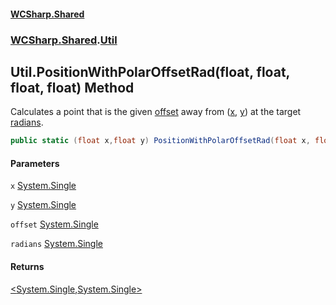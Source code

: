 #### [WCSharp.Shared](README.md 'README')
### [WCSharp.Shared](WCSharp.Shared.md 'WCSharp.Shared').[Util](WCSharp.Shared.Util.md 'WCSharp.Shared.Util')

## Util.PositionWithPolarOffsetRad(float, float, float, float) Method

Calculates a point that is the given [offset](WCSharp.Shared.Util.PositionWithPolarOffsetRad(float,float,float,float).md#WCSharp.Shared.Util.PositionWithPolarOffsetRad(float,float,float,float).offset 'WCSharp.Shared.Util.PositionWithPolarOffsetRad(float, float, float, float).offset') away from ([x](WCSharp.Shared.Util.PositionWithPolarOffsetRad(float,float,float,float).md#WCSharp.Shared.Util.PositionWithPolarOffsetRad(float,float,float,float).x 'WCSharp.Shared.Util.PositionWithPolarOffsetRad(float, float, float, float).x'), [y](WCSharp.Shared.Util.PositionWithPolarOffsetRad(float,float,float,float).md#WCSharp.Shared.Util.PositionWithPolarOffsetRad(float,float,float,float).y 'WCSharp.Shared.Util.PositionWithPolarOffsetRad(float, float, float, float).y')) at the target [radians](WCSharp.Shared.Util.PositionWithPolarOffsetRad(float,float,float,float).md#WCSharp.Shared.Util.PositionWithPolarOffsetRad(float,float,float,float).radians 'WCSharp.Shared.Util.PositionWithPolarOffsetRad(float, float, float, float).radians').

```csharp
public static (float x,float y) PositionWithPolarOffsetRad(float x, float y, float offset, float radians);
```
#### Parameters

<a name='WCSharp.Shared.Util.PositionWithPolarOffsetRad(float,float,float,float).x'></a>

`x` [System.Single](https://docs.microsoft.com/en-us/dotnet/api/System.Single 'System.Single')

<a name='WCSharp.Shared.Util.PositionWithPolarOffsetRad(float,float,float,float).y'></a>

`y` [System.Single](https://docs.microsoft.com/en-us/dotnet/api/System.Single 'System.Single')

<a name='WCSharp.Shared.Util.PositionWithPolarOffsetRad(float,float,float,float).offset'></a>

`offset` [System.Single](https://docs.microsoft.com/en-us/dotnet/api/System.Single 'System.Single')

<a name='WCSharp.Shared.Util.PositionWithPolarOffsetRad(float,float,float,float).radians'></a>

`radians` [System.Single](https://docs.microsoft.com/en-us/dotnet/api/System.Single 'System.Single')

#### Returns
[&lt;](https://docs.microsoft.com/en-us/dotnet/api/System.ValueTuple 'System.ValueTuple')[System.Single](https://docs.microsoft.com/en-us/dotnet/api/System.Single 'System.Single')[,](https://docs.microsoft.com/en-us/dotnet/api/System.ValueTuple 'System.ValueTuple')[System.Single](https://docs.microsoft.com/en-us/dotnet/api/System.Single 'System.Single')[&gt;](https://docs.microsoft.com/en-us/dotnet/api/System.ValueTuple 'System.ValueTuple')